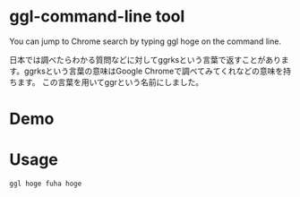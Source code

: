 # ggl-command-line tool
You can jump to Chrome search by typing ggl hoge on the command line.

日本では調べたらわかる質問などに対してggrksという言葉で返すことがあります。ggrksという言葉の意味はGoogle Chromeで調べてみてくれなどの意味を持ちます。
この言葉を用いてggrという名前にしました。


# Demo


# Usage
```
ggl hoge fuha hoge 
```

